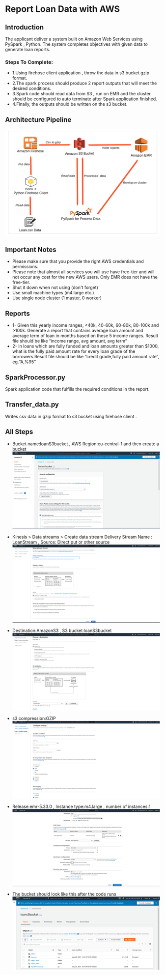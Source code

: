 # Report Loan Data with AWS
## Introduction
The applicant  deliver a system built on Amazon Web Services using PySpark , Python. The system completes objectives  with given data to generate loan reports.

### Steps To Complete:

* 1.Using firehose client application , throw the data in s3 bucket gzip format.
* 2.The spark process should produce 2 report outputs that will meet the desired conditions.
* 3.Spark code should read data from S3 , run on EMR and the cluster should be configured to auto terminate after Spark application finished.
* 4.Finally, the outputs should be written on the s3 bucket.

## Architecture Pipeline
![github-small](https://github.com/ecemce/AWS-Loan-Data/blob/main/docs/aws-loan-data-pipeline.png)

## Important Notes
* Please make sure that you provide the right AWS credentials and permissions.
* Please note that almost all services you will use have free-tier and will not occur any cost for the new AWS users. Only EMR does not have the free-tier.
* Shut it down when not using (don't forget)
* Use small machine types (m4.large etc.)
* Use single node cluster (1 master, 0 worker)

## Reports
* 1- Given this yearly income ranges, <40k, 40-60k, 60-80k, 80-100k and >100k. Generate a report that contains average loan amount and average term of loan in months based on these 5 income ranges. Result file should be like “income range, avg amount, avg term”
* 2- In loans which are fully funded and loan amounts greater than $1000, what is the fully paid amount rate for every loan grade of the borrowers.Result file should be like “credit grade,fully paid amount rate”, eg.“A,%95”

## SparkProcessor.py
Spark application code that fulfills the required conditions in the report.

## Transfer_data.py
Writes csv data in gzip format to s3 bucket using firehose client .


## All Steps
* Bucket name:loanS3bucket , AWS Region:eu-central-1 and then create a bucket
![github-small](https://github.com/ecemce/AWS-Loan-Data/blob/main/docs/s3bucket.png)

* Kinesis > Data streams > Create data stream 
Delivery Stream Name : LoanStream , Source: Direct put or other source
![github-small](https://github.com/ecemce/AWS-Loan-Data/blob/main/docs/kinesis.png)


* Destination:AmazonS3 , S3 bucket:loanS3bucket
![github-small](https://github.com/ecemce/AWS-Loan-Data/blob/main/docs/kinesis2.png)

* s3 compression:GZIP 
![github-small](https://github.com/ecemce/AWS-Loan-Data/blob/main/docs/kinesis3.png)

* Release:emr-5.33.0 , Instance type:m4.large , number of instances:1
![github-small](https://github.com/ecemce/AWS-Loan-Data/blob/main/docs/emr1.png)

* The bucket should look like this after the code runs
![github-small](https://github.com/ecemce/AWS-Loan-Data/blob/main/docs/loans3bucket.png)


